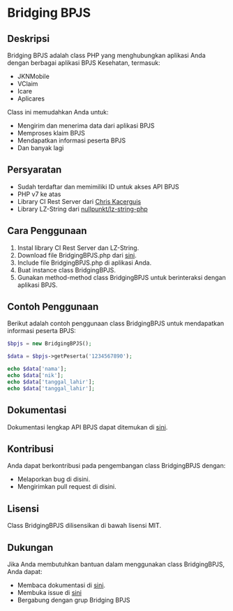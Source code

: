 # Bridging BPJS

## Deskripsi
Bridging BPJS adalah class PHP yang menghubungkan aplikasi Anda dengan berbagai aplikasi BPJS Kesehatan, termasuk:
- JKNMobile
- VClaim
- Icare
- Aplicares

Class ini memudahkan Anda untuk:
- Mengirim dan menerima data dari aplikasi BPJS
- Memproses klaim BPJS
- Mendapatkan informasi peserta BPJS
- Dan banyak lagi

## Persyaratan
- Sudah terdaftar dan memimiliki ID untuk akses API BPJS
- PHP v7 ke atas
- Library CI Rest Server dari [Chris Kacerguis](https://github.com/chriskacerguis/codeigniter-restserver)
- Library LZ-String dari [nullpunkt/lz-string-php](https://pieroxy.net/blog/pages/lz-string/index.html)

## Cara Penggunaan
1. Instal library CI Rest Server dan LZ-String.
2. Download file BridgingBPJS.php dari [sini](https://github.com/virusphp/bridging-bpjs).
3. Include file BridgingBPJS.php di aplikasi Anda.
4. Buat instance class BridgingBPJS.
5. Gunakan method-method class BridgingBPJS untuk berinteraksi dengan aplikasi BPJS.

## Contoh Penggunaan
Berikut adalah contoh penggunaan class BridgingBPJS untuk mendapatkan informasi peserta BPJS:

```php
$bpjs = new BridgingBPJS();

$data = $bpjs->getPeserta('1234567890');

echo $data['nama'];
echo $data['nik'];
echo $data['tanggal_lahir'];
echo $data['tanggal_lahir'];
```

## Dokumentasi
Dokumentasi lengkap API BPJS dapat ditemukan di [sini](https://trustmark.bpjs-kesehatan.go.id/trust-mark/portal.html).

## Kontribusi
Anda dapat berkontribusi pada pengembangan class BridgingBPJS dengan:
- Melaporkan bug di disini.
- Mengirimkan pull request di disini.

## Lisensi
Class BridgingBPJS dilisensikan di bawah lisensi MIT.

## Dukungan
Jika Anda membutuhkan bantuan dalam menggunakan class BridgingBPJS, Anda dapat:
- Membaca dokumentasi di [sini](https://trustmark.bpjs-kesehatan.go.id/trust-mark/portal.html).
- Membuka issue di [sini](https://github.com/aamdsam/bridging-bpjs/blob/dev/src/VClaim/Sep.php)
- Bergabung dengan grup Bridging BPJS

